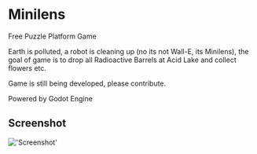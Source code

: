 # Minilens
Free Puzzle Platform Game

Earth is polluted, a robot is cleaning up (no its not Wall-E, its Minilens), the goal of game is to drop all Radioactive Barrels at Acid Lake and collect flowers etc.

Game is still being developed, please contribute.

Powered by Godot Engine
## Screenshot
!['Screenshot'](http://i.imgur.com/hkAJ24h.png)
